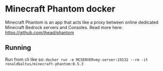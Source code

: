# Minecraft Phantom docker
Minecraft Phantom is an app that acts like a proxy between online dedicated Minecraft Bedrock servers and Consoles.
Read more here: https://github.com/jhead/phantom

## Running
Run from cli like so: `docker run -e MCSERVER=my-server:19132 --rm -it ronaldbaltus/minecraft-phantom:0.5.3`
